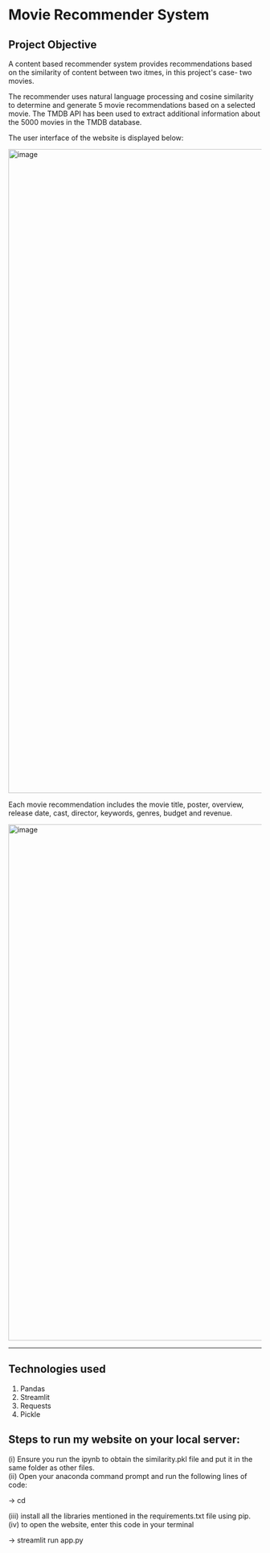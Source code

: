 # Movie Recommender System

## Project Objective

A content based recommender system provides recommendations based on the similarity of content between two itmes, in this project's case- two movies. 

The recommender uses natural language processing and cosine similarity to determine and generate 5 movie recommendations based on a selected movie. The TMDB API has been used to extract additional information about the 5000 movies in the TMDB database. 

The user interface of the website is displayed below:

<img width="1280" alt="image" src="https://user-images.githubusercontent.com/106082126/208078054-10c4f1f7-a9bb-4ef1-aa7e-ac45aca658d1.png">

Each movie recommendation includes the movie title, poster, overview, release date, cast, director, keywords, genres, budget and revenue. 

<img width="1026" alt="image" src="https://user-images.githubusercontent.com/106082126/208078151-1d698d33-c34f-47d5-a462-e5dac697184f.png">

---

## Technologies used

1. Pandas
2. Streamlit
3. Requests
4. Pickle


## Steps to run my website on your local server:

(i) Ensure you run the ipynb to obtain the similarity.pkl file and put it in the same folder as other files.   
(ii) Open your anaconda command prompt and run the following lines of code:  

-> cd <folder path>

(iii) install all the libraries mentioned in the requirements.txt file using pip.    
(iv) to open the website, enter this code in your terminal

-> streamlit run app.py



